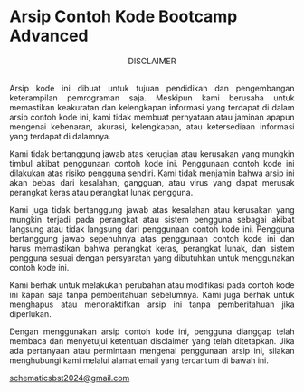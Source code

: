 # Arsip Contoh Kode Bootcamp Advanced

<div style="text-align: center;">
    DISCLAIMER <br><br>
</div>

<div style="text-align: justify;">

Arsip kode ini dibuat untuk tujuan pendidikan dan pengembangan keterampilan pemrograman saja. Meskipun kami berusaha untuk memastikan keakuratan dan kelengkapan informasi yang terdapat di dalam arsip contoh kode ini, kami tidak membuat pernyataan atau jaminan apapun mengenai kebenaran, akurasi, kelengkapan, atau ketersediaan informasi yang terdapat di dalamnya.

Kami tidak bertanggung jawab atas kerugian atau kerusakan yang mungkin timbul akibat penggunaan contoh kode ini. Penggunaan contoh kode ini dilakukan atas risiko pengguna sendiri. Kami tidak menjamin bahwa arsip ini akan bebas dari kesalahan, gangguan, atau virus yang dapat merusak perangkat keras atau perangkat lunak pengguna.

Kami juga tidak bertanggung jawab atas kesalahan atau kerusakan yang mungkin terjadi pada perangkat atau sistem pengguna sebagai akibat langsung atau tidak langsung dari penggunaan contoh kode ini. Pengguna bertanggung jawab sepenuhnya atas penggunaan contoh kode ini dan harus memastikan bahwa perangkat keras, perangkat lunak, dan sistem pengguna sesuai dengan persyaratan yang dibutuhkan untuk menggunakan contoh kode ini.

Kami berhak untuk melakukan perubahan atau modifikasi pada contoh kode ini kapan saja tanpa pemberitahuan sebelumnya. Kami juga berhak untuk menghapus atau menonaktifkan arsip ini tanpa pemberitahuan jika diperlukan.

Dengan menggunakan arsip contoh kode ini, pengguna dianggap telah membaca dan menyetujui ketentuan disclaimer yang telah ditetapkan. Jika ada pertanyaan atau permintaan mengenai penggunaan arsip ini, silakan menghubungi kami melalui alamat email yang tercantum di bawah ini.

schematicsbst2024@gmail.com
</div>
